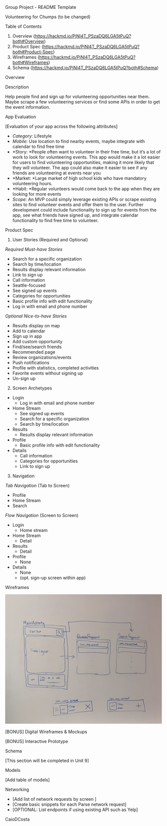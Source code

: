 Group Project - README Template

Volunteering for Chumps (to be changed)

Table of Contents

1. Overview (https://hackmd.io/PjNl4T_PSzaDQ6LGA5tPuQ?both#Overview)
2. Product Spec (https://hackmd.io/PjNl4T_PSzaDQ6LGA5tPuQ?both#Product-Spec)
3. Wireframes (https://hackmd.io/PjNl4T_PSzaDQ6LGA5tPuQ?both#Wireframes)
4. Schema (https://hackmd.io/PjNl4T_PSzaDQ6LGA5tPuQ?both#Schema)

Overview

Description

Help people find and sign up for volunteering opportunities near them.   Maybe scrape a few volunteering services or find some APIs in order to get the event information.

App Evaluation

[Evaluation of your app across the following attributes]

* *Category:* Lifestyle
* *Mobile:* Use location to find nearby events, maybe integrate with calendar to find free time
* *Story: *People often want to volunteer in their free time, but it’s a lot of work to look for volunteering events.  This app would make it a lot easier for users to find volunteering opportunities, making it more likely that they will volunteer.  The app could also make it easier to see if any friends are volunteering at events near you  
* *Market: *Large market of high school kids who have mandatory volunteering hours.  
* *Habit: *Regular volunteers would come back to the app when they are looking for more events
* *Scope:* An MVP could simply leverage existing APIs or scrape existing sites to find volunteer events and offer them to the user. Further development could include functionality to sign up for events from the app, see what friends have signed up, and integrate calendar functionality to find free time to volunteer.

Product Spec

1. User Stories (Required and Optional)

*Required Must-have Stories*

* Search for a specific organization
* Search by time/location
* Results display relevant information
* Link to sign up
* Call information
* Seattle-focused
* See signed up events
* Categories for opportunities
* Basic profile info with edit functionality
* Log in with email and phone number

*Optional Nice-to-have Stories*

* Results display on map
* Add to calendar
* Sign up in app
* Add custom opportunity
* Find/see/search friends
* Recommended page
* Review organizations/events
* Push notifications
* Profile with statistics, completed activities
* Favorite events without signing up
* Un-sign up

2. Screen Archetypes

* Login
    * Log in with email and phone number
* Home Stream
    * See signed up events
    * Search for a specific organization
    * Search by time/location
* Results
    * Results display relevant information
* Profile
    * Basic profile info with edit functionality
* Details
    * Call information
    * Categories for opportunities
    * Link to sign up

3. Navigation

*Tab Navigation* (Tab to Screen)

* Profile
* Home Stream
* Search

*Flow Navigation* (Screen to Screen)

* Login
    * Home stream
* Home Stream
    * Detail
* Results
    * Detail
* Profile
    * None
* Details
    * None 
    * (opt. sign-up screen within app)

Wireframes

![Image of Wireframe](./wireframe.png)

[BONUS] Digital Wireframes & Mockups

[BONUS] Interactive Prototype

Schema

[This section will be completed in Unit 9]

Models

[Add table of models]

Networking

* [Add list of network requests by screen ]
* [Create basic snippets for each Parse network request]
* [OPTIONAL: List endpoints if using existing API such as Yelp]

CaioDCosta
